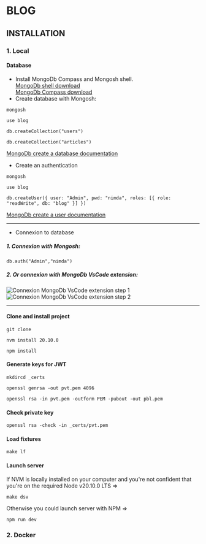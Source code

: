 # BLOG
## INSTALLATION
### 1. Local
#### Database
- Install MongoDb Compass and Mongosh shell.  
[MongoDb shell download](https://www.mongodb.com/try/download/shell)  
[MongoDb Compass download](https://www.mongodb.com/try/download/compass)  
- Create database with Mongosh:
```shell
mongosh
```
```shell
use blog
```
```shell
db.createCollection("users")
```
```shell
db.createCollection("articles")
```
[MongoDb create a database documentation](https://www.mongodb.com/docs/manual/core/databases-and-collections/)
- Create an authentication
```shell
mongosh
```
```shell
use blog
```
```shell
db.createUser({ user: "Admin", pwd: "nimda", roles: [{ role: "readWrite", db: "blog" }] })
```
[MongoDb create a user documentation](https://www.mongodb.com/docs/manual/tutorial/create-users/)
***
- Connexion to database
##### 1. Connexion with Mongosh:
```shell
db.auth("Admin","nimda")
```
##### 2. Or connexion with MongoDb VsCode extension:
![Connexion MongoDb VsCode extension step 1](https://github.com/EmmanuelLefevre/img/blob/main/MongoDb%20VsCode%20extension%20connexion%20step%201.png)
![Connexion MongoDb VsCode extension step 2](https://github.com/EmmanuelLefevre/img/blob/main/MongoDb%20VsCode%20extension%20connexion%20step%202.png)
***
#### Clone and install project
```shell
git clone
```
```shell
nvm install 20.10.0
```
```shell
npm install
```
#### Generate keys for JWT
```shell
mkdircd _certs
```
```shell
openssl genrsa -out pvt.pem 4096
```
```shell
openssl rsa -in pvt.pem -outform PEM -pubout -out pbl.pem
```
#### Check private key
```shell
openssl rsa -check -in _certs/pvt.pem
```
#### Load fixtures
```shell
make lf
```
#### Launch server
If NVM is locally installed on your computer and you're not confident that you're on the required Node v20.10.0 LTS =>  
```shell
make dsv
```
Otherwise you could launch server with NPM =>  
```shell
npm run dev
```



### 2. Docker
